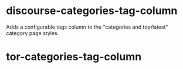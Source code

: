 # discourse-categories-tag-column

Adds a configurable tags column to the "categories and top/latest" category page styles.
# tor-categories-tag-column
